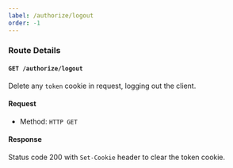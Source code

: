 ```yaml
---
label: /authorize/logout
order: -1
---
```


### Route Details

#### ```GET /authorize/logout```

Delete any `token` cookie in request, logging out the client.

#### Request

- Method: `HTTP GET`

#### Response

Status code 200 with `Set-Cookie` header to clear the token cookie.
